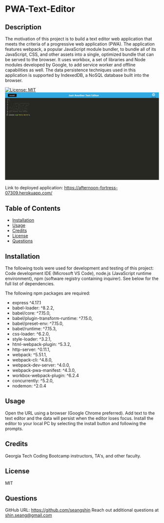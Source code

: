 # PWA-Text-Editor

## Description
The motivation of this project is to build a text editor web application that meets the criteria of a progressive web application (PWA). The application features webpack, a popular JavaScript module bundler, to bundle all of its JavaScript, CSS, and other assets into a single, optimized bundle that can be served to the browser. It uses workbox, a set of libraries and Node modules developed by Google, to add service worker and offline capabilities as well. The data persistence techniques used in this application is supported by IndexedDB, a NoSQL database built into the browser.

[![License: MIT](https://img.shields.io/badge/License-MIT-yellow.svg)](https://opensource.org/licenses/MIT)
 ![](/screenshot.JPG)

Link to deployed application: https://afternoon-fortress-07309.herokuapp.com/

## Table of Contents
- [Installation](#installation)
- [Usage](#usage)
- [Credits](#credits)
- [License](#license)
- [Questions](#questions)
  
## Installation
The following tools were used for development and testing of this project: Code development IDE (Microsoft VS Code), node.js (JavaScript runtime environment), npm (software registry containing inquirer). See below for the full list of dependencies.

The following npm packages are required:
* express ^4.17.1
* babel-loader: ^8.2.2,
* babel/core: ^7.15.0,
* babel/plugin-transform-runtime: ^7.15.0,
* babel/preset-env: ^7.15.0,
* babel/runtime: ^7.15.3,
* css-loader: ^6.2.0,
* style-loader: ^3.2.1,
* html-webpack-plugin: ^5.3.2,
* http-server: ^0.11.1,
* webpack: ^5.51.1,
* webpack-cli: ^4.8.0,
* webpack-dev-server: ^4.0.0,
* webpack-pwa-manifest: ^4.3.0,
* workbox-webpack-plugin: ^6.2.4
* concurrently: ^5.2.0,
* nodemon: ^2.0.4
  
## Usage
Open the URL using a browser (Google Chrome preferred). Add text to the text editor and the data will persist when the editor loses focus. Install the editor to your local PC by selecting the install button and following the prompts.
  
## Credits
Georgia Tech Coding Bootcamp instructors, TA's, and other faculty.

## License
MIT
  
## Questions
GitHub URL: https://github.com/seangshin
Reach out additional questions at shin.seang@gmail.com
